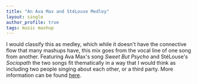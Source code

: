 ```yaml
---
title: "An Ava Max and StéLouse Medley"
layout: single
author_profile: true
tags: music mashup
---
```


I would classify this as medley, which while it doesn't have the connective flow that many mashups have, this mix goes from the vocal line of one song from another. Featuring Ava Max's song *Sweet But Psycho* and StéLouse's *Sociopath* the two songs fit thematically in a way that I would think as including two people singing about each other, or a third party. More information can be found [here](/portfolio/sweetButPsycho).
